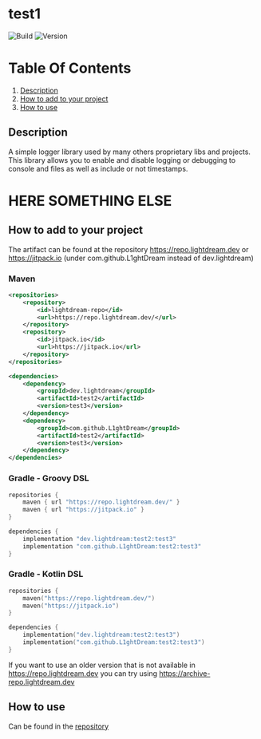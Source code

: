 
# test1

![Build](../../actions/workflows/build.yml/badge.svg)
![Version](https://img.shields.io/badge/Version-test3-red.svg)

# Table Of Contents
1. [Description](#description)
2. [How to add to your project](#how-to-add-to-your-project)
3. [How to use](#how-to-use)

## Description
A simple logger library used by many others proprietary libs and projects. This library allows you to enable and disable
logging or debugging to console and files as well as include or not timestamps.
# HERE SOMETHING ELSE

## How to add to your project


The artifact can be found at the repository https://repo.lightdream.dev or https://jitpack.io (under com.github.L1ghtDream instead of dev.lightdream)

### Maven
```xml
<repositories>
    <repository>
        <id>lightdream-repo</id>
        <url>https://repo.lightdream.dev/</url>
    </repository>
    <repository>
        <id>jitpack.io</id>
        <url>https://jitpack.io</url>
    </repository>
</repositories>
```
```xml
<dependencies>
    <dependency>
        <groupId>dev.lightdream</groupId>
        <artifactId>test2</artifactId>
        <version>test3</version>
    </dependency>
    <dependency>
        <groupId>com.github.L1ghtDream</groupId>
        <artifactId>test2</artifactId>
        <version>test3</version>
    </dependency>
</dependencies>
```

### Gradle - Groovy DSL
```groovy
repositories {
    maven { url "https://repo.lightdream.dev/" }
    maven { url "https://jitpack.io" }
}

dependencies {
    implementation "dev.lightdream:test2:test3"
    implementation "com.github.L1ghtDream:test2:test3"
}
```

### Gradle - Kotlin DSL
```kotlin
repositories {
    maven("https://repo.lightdream.dev/")
    maven("https://jitpack.io")
}

dependencies {
    implementation("dev.lightdream:test2:test3")
    implementation("com.github.L1ghtDream:test2:test3")
}
```

If you want to use an older version that is not available in https://repo.lightdream.dev you can try using https://archive-repo.lightdream.dev


## How to use

Can be found in the [repository](/src/main/java/example)
